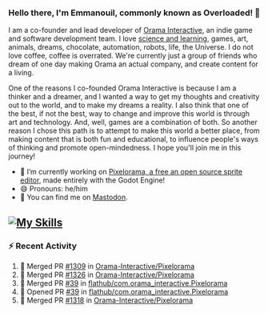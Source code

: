 ### Hello there, I'm Emmanouil, commonly known as Overloaded! 👋
I am a co-founder and lead developer of [Orama Interactive](https://www.oramainteractive.com/), an indie game and software development team. I love [science and learning](https://github.com/OverloadedOrama/KnowledgeBase), games, art, animals, dreams, chocolate, automation, robots, life, the Universe. I do not love coffee, coffee is overrated. We're currently just a group of friends who dream of one day making Orama an actual company, and create content for a living.

One of the reasons I co-founded Orama Interactive is because I am a thinker and a dreamer, and I wanted a way to get my thoughts and creativity out to the world, and to make my dreams a reality. I also think that one of the best, if not the best, way to change and improve this world is through art and technology. And, well, games are a combination of both. So another reason I chose this path is to attempt to make this world a better place, from making content that is both fun and educational, to influence people's ways of thinking and promote open-mindedness. I hope you'll join me in this journey!

- 🔭 I’m currently working on [Pixelorama, a free an open source sprite editor](https://github.com/Orama-Interactive/Pixelorama), made entirely with the Godot Engine!
- 😄 Pronouns: he/him
- 🐘 You can find me on <a rel="me" href="https://mastodon.social/@Overloaded">Mastodon</a>.

[![My Skills](https://skillicons.dev/icons?i=godot,py,cpp,cs,git,linux,html)](https://skillicons.dev)
---

### :zap: Recent Activity

<!--START_SECTION:activity-->
1. 🎉 Merged PR [#1309](https://github.com/Orama-Interactive/Pixelorama/pull/1309) in [Orama-Interactive/Pixelorama](https://github.com/Orama-Interactive/Pixelorama)
2. 🎉 Merged PR [#1326](https://github.com/Orama-Interactive/Pixelorama/pull/1326) in [Orama-Interactive/Pixelorama](https://github.com/Orama-Interactive/Pixelorama)
3. 🎉 Merged PR [#39](https://github.com/flathub/com.orama_interactive.Pixelorama/pull/39) in [flathub/com.orama_interactive.Pixelorama](https://github.com/flathub/com.orama_interactive.Pixelorama)
4. 💪 Opened PR [#39](https://github.com/flathub/com.orama_interactive.Pixelorama/pull/39) in [flathub/com.orama_interactive.Pixelorama](https://github.com/flathub/com.orama_interactive.Pixelorama)
5. 🎉 Merged PR [#1318](https://github.com/Orama-Interactive/Pixelorama/pull/1318) in [Orama-Interactive/Pixelorama](https://github.com/Orama-Interactive/Pixelorama)
<!--END_SECTION:activity-->

<!--
**OverloadedOrama/OverloadedOrama** is a ✨ _special_ ✨ repository because its `README.md` (this file) appears on your GitHub profile.

Here are some ideas to get you started:

- 👯 I’m looking to collaborate on ...
- 🤔 I’m looking for help with ...
- 💬 Ask me about ...
- 📫 How to reach me: ...
- ⚡ Fun fact: ...
-->
